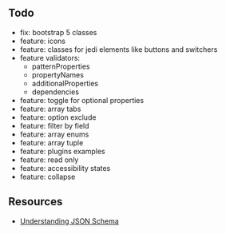 ## Todo

- fix: bootstrap 5 classes
- feature: icons
- feature: classes for jedi elements like buttons and switchers
- feature validators: 
    - patternProperties
    - propertyNames
    - additionalProperties
    - dependencies 
- feature: toggle for optional properties
- feature: array tabs
- feature: option exclude
- feature: filter by field
- feature: array enums
- feature: array tuple 
- feature: plugins examples
- feature: read only
- feature: accessibility states
- feature: collapse

## Resources
* [Understanding JSON Schema](http://json-schema.org/understanding-json-schema/index.html)
